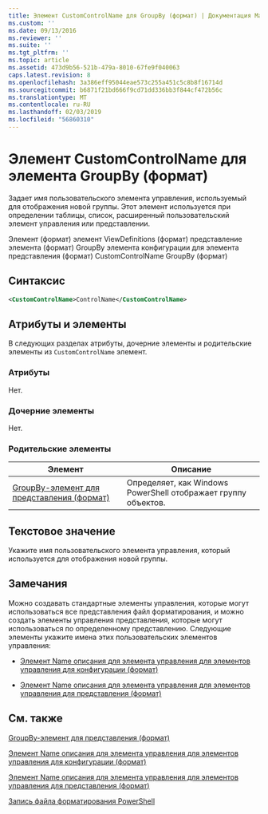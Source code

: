 ```yaml
---
title: Элемент CustomControlName для GroupBy (формат) | Документация Майкрософт
ms.custom: ''
ms.date: 09/13/2016
ms.reviewer: ''
ms.suite: ''
ms.tgt_pltfrm: ''
ms.topic: article
ms.assetid: 473d9b56-521b-479a-8010-67fe9f040063
caps.latest.revision: 8
ms.openlocfilehash: 3a386eff95044eae573c255a451c5c8b8f16714d
ms.sourcegitcommit: b6871f21bd666f9cd71dd336bb3f844cf472b56c
ms.translationtype: MT
ms.contentlocale: ru-RU
ms.lasthandoff: 02/03/2019
ms.locfileid: "56860310"
---
```

# <a name="customcontrolname-element-for-groupby-format"></a>Элемент CustomControlName для элемента GroupBy (формат)

Задает имя пользовательского элемента управления, используемый для отображения новой группы. Этот элемент используется при определении таблицы, список, расширенный пользовательский элемент управления или представлении.

Элемент (формат) элемент ViewDefinitions (формат) представление элемента (формат) GroupBy элемента конфигурации для элемента представления (формат) CustomControlName GroupBy (формат)

## <a name="syntax"></a>Синтаксис

```xml
<CustomControlName>ControlName</CustomControlName>
```

## <a name="attributes-and-elements"></a>Атрибуты и элементы

В следующих разделах атрибуты, дочерние элементы и родительские элементы из `CustomControlName` элемент.

### <a name="attributes"></a>Атрибуты

Нет.

### <a name="child-elements"></a>Дочерние элементы

Нет.

### <a name="parent-elements"></a>Родительские элементы

|Элемент|Описание|
|-------------|-----------------|
|[GroupBy-элемент для представления (формат)](./groupby-element-for-view-format.md)|Определяет, как Windows PowerShell отображает группу объектов.|

## <a name="text-value"></a>Текстовое значение

Укажите имя пользовательского элемента управления, который используется для отображения новой группы.

## <a name="remarks"></a>Замечания

Можно создавать стандартные элементы управления, которые могут использоваться все представления файл форматирования, и можно создать элементы управления представления, которые могут использоваться по определенному представлению. Следующие элементы укажите имена этих пользовательских элементов управления:

- [Элемент Name описания для элемента управления для элементов управления для конфигурации (формат)](./name-element-for-control-for-controls-for-configuration-format.md)

- [Элемент Name описания для элемента управления для элементов управления для представления (формат)](./name-element-for-control-for-controls-for-view-format.md)

## <a name="see-also"></a>См. также

[GroupBy-элемент для представления (формат)](./groupby-element-for-view-format.md)

[Элемент Name описания для элемента управления для элементов управления для конфигурации (формат)](./name-element-for-control-for-controls-for-configuration-format.md)

[Элемент Name описания для элемента управления для элементов управления для представления (формат)](./name-element-for-control-for-controls-for-view-format.md)

[Запись файла форматирования PowerShell](./writing-a-powershell-formatting-file.md)
